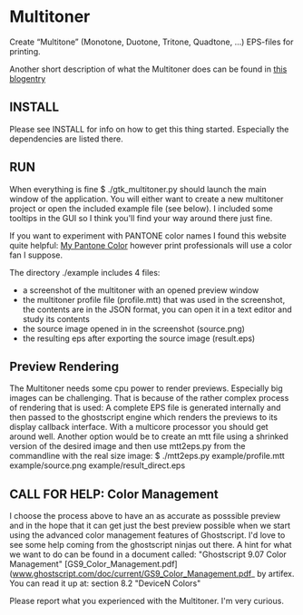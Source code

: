 Multitoner
==========

Create “Multitone” (Monotone, Duotone,  Tritone, Quadtone, …) EPS-files for printing.

Another short description of what the Multitoner does can be found in
[this blogentry](http://graphicore.de/en/archive/2013-06-13_it-is-a-multitoner)

INSTALL
-------
Please see INSTALL for info on how to get this thing started. Especially
the dependencies are listed there.

RUN
---

When everything is fine $ ./gtk_multitoner.py should launch the
main window of the application. You will either want to create 
a new multitoner project or open the included example file (see below).
I included some tooltips in the GUI so I think you'll find your way around
there just fine.

If you want to experiment with PANTONE color names I found this website
quite helpful: [My Pantone Color](http://www.mypantone.info/) however
print professionals will use a color fan I suppose.

The directory ./example includes 4 files:
  - a screenshot of the multitoner with an opened preview window
  - the multitoner profile file (profile.mtt) that was used in the
    screenshot, the contents are in the JSON format, you can open it in
    a text editor and study its contents
  - the source image opened in in the screenshot (source.png)
  - the resulting eps after exporting the source image (result.eps)


Preview Rendering
-----------------

The Multitoner needs some cpu power to render previews. Especially
big images can be challenging. That is because of the rather complex
process of rendering that is used: A complete EPS file is generated internally
and then passed to the ghostscript engine which renders the previews to
its display callback interface. With a multicore processor you should get
around well. Another option would be to create an mtt file using a shrinked
version of the desired image and then use mtt2eps.py from the commandline
with the real size image:
$ ./mtt2eps.py example/profile.mtt example/source.png example/result_direct.eps


CALL FOR HELP: Color Management
-------------------------------

I choose the process above to have an as accurate as posssible preview
and in the hope that it can get just the best preview possible when
we start using the advanced color management features of Ghostscript.
I'd love to see some help coming from the ghostscript ninjas out there.
A hint for what we want to do can be found in a document called:
"Ghostscript 9.07 Color Management" 
[GS9_Color_Management.pdf](www.ghostscript.com/doc/current/GS9_Color_Management.pdf_
 by  artifex. You can read it up at: section 8.2 "DeviceN Colors"




Please report what you experienced with the Multitoner. I'm very curious.

